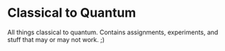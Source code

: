 # Classical to Quantum

All things classical to quantum.
Contains assignments, experiments, and stuff that may or may not work. ;)